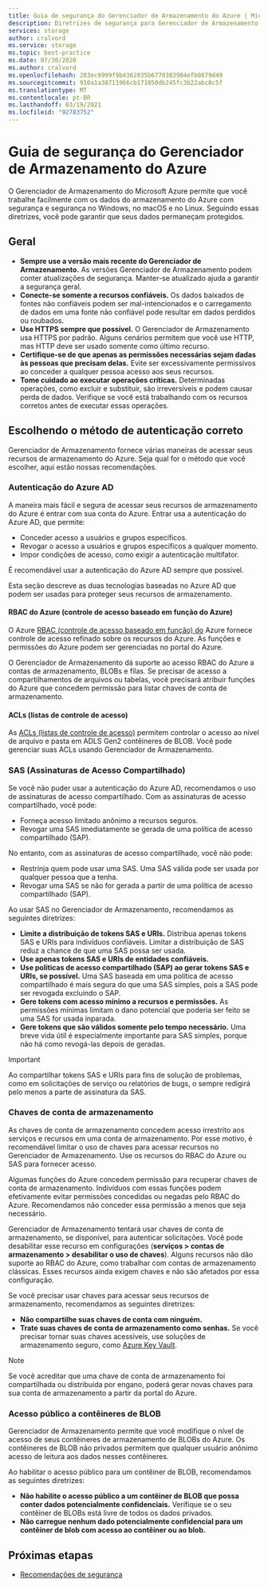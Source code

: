 ```yaml
---
title: Guia de segurança do Gerenciador de Armazenamento do Azure | Microsoft Docs
description: Diretrizes de segurança para Gerenciador de Armazenamento do Azure
services: storage
author: cralvord
ms.service: storage
ms.topic: best-practice
ms.date: 07/30/2020
ms.author: cralvord
ms.openlocfilehash: 283ec9999f9b4362035b6770383984efb0879d49
ms.sourcegitcommit: 910a1a38711966cb171050db245fc3b22abc8c5f
ms.translationtype: MT
ms.contentlocale: pt-BR
ms.lasthandoff: 03/19/2021
ms.locfileid: "92783752"
---
```

# <a name="azure-storage-explorer-security-guide"></a>Guia de segurança do Gerenciador de Armazenamento do Azure

O Gerenciador de Armazenamento do Microsoft Azure permite que você trabalhe facilmente com os dados do armazenamento do Azure com segurança e segurança no Windows, no macOS e no Linux. Seguindo essas diretrizes, você pode garantir que seus dados permaneçam protegidos.

## <a name="general"></a>Geral

- **Sempre use a versão mais recente do Gerenciador de Armazenamento.** As versões Gerenciador de Armazenamento podem conter atualizações de segurança. Manter-se atualizado ajuda a garantir a segurança geral.
- **Conecte-se somente a recursos confiáveis.** Os dados baixados de fontes não confiáveis podem ser mal-intencionados e o carregamento de dados em uma fonte não confiável pode resultar em dados perdidos ou roubados.
- **Use HTTPS sempre que possível.** O Gerenciador de Armazenamento usa HTTPS por padrão. Alguns cenários permitem que você use HTTP, mas HTTP deve ser usado somente como último recurso.
- **Certifique-se de que apenas as permissões necessárias sejam dadas às pessoas que precisam delas.** Evite ser excessivamente permissivos ao conceder a qualquer pessoa acesso aos seus recursos.
- **Tome cuidado ao executar operações críticas.** Determinadas operações, como excluir e substituir, são irreversíveis e podem causar perda de dados. Verifique se você está trabalhando com os recursos corretos antes de executar essas operações.

## <a name="choosing-the-right-authentication-method"></a>Escolhendo o método de autenticação correto

Gerenciador de Armazenamento fornece várias maneiras de acessar seus recursos de armazenamento do Azure. Seja qual for o método que você escolher, aqui estão nossas recomendações.

### <a name="azure-ad-authentication"></a>Autenticação do Azure AD

A maneira mais fácil e segura de acessar seus recursos de armazenamento do Azure é entrar com sua conta do Azure. Entrar usa a autenticação do Azure AD, que permite:

- Conceder acesso a usuários e grupos específicos.
- Revogar o acesso a usuários e grupos específicos a qualquer momento.
- Impor condições de acesso, como exigir a autenticação multifator.

É recomendável usar a autenticação do Azure AD sempre que possível.

Esta seção descreve as duas tecnologias baseadas no Azure AD que podem ser usadas para proteger seus recursos de armazenamento.

#### <a name="azure-role-based-access-control-azure-rbac"></a>RBAC do Azure (controle de acesso baseado em função do Azure)

O Azure [RBAC (controle de acesso baseado em função) do](../../role-based-access-control/overview.md) Azure fornece controle de acesso refinado sobre os recursos do Azure. As funções e permissões do Azure podem ser gerenciadas no portal do Azure.

O Gerenciador de Armazenamento dá suporte ao acesso RBAC do Azure a contas de armazenamento, BLOBs e filas. Se precisar de acesso a compartilhamentos de arquivos ou tabelas, você precisará atribuir funções do Azure que concedem permissão para listar chaves de conta de armazenamento.

#### <a name="access-control-lists-acls"></a>ACLs (listas de controle de acesso)

As [ACLs (listas de controle de acesso)](../blobs/data-lake-storage-access-control.md) permitem controlar o acesso ao nível de arquivo e pasta em ADLS Gen2 contêineres de BLOB. Você pode gerenciar suas ACLs usando Gerenciador de Armazenamento.

### <a name="shared-access-signatures-sas"></a>SAS (Assinaturas de Acesso Compartilhado)

Se você não puder usar a autenticação do Azure AD, recomendamos o uso de assinaturas de acesso compartilhado. Com as assinaturas de acesso compartilhado, você pode:

- Forneça acesso limitado anônimo a recursos seguros.
- Revogar uma SAS imediatamente se gerada de uma política de acesso compartilhado (SAP).

No entanto, com as assinaturas de acesso compartilhado, você não pode:

- Restrinja quem pode usar uma SAS. Uma SAS válida pode ser usada por qualquer pessoa que a tenha.
- Revogar uma SAS se não for gerada a partir de uma política de acesso compartilhado (SAP).

Ao usar SAS no Gerenciador de Armazenamento, recomendamos as seguintes diretrizes:

- **Limite a distribuição de tokens SAS e URIs.** Distribua apenas tokens SAS e URIs para indivíduos confiáveis. Limitar a distribuição de SAS reduz a chance de que uma SAS possa ser usada.
- **Use apenas tokens SAS e URIs de entidades confiáveis.**
- **Use políticas de acesso compartilhado (SAP) ao gerar tokens SAS e URIs, se possível.** Uma SAS baseada em uma política de acesso compartilhado é mais segura do que uma SAS simples, pois a SAS pode ser revogada excluindo o SAP.
- **Gere tokens com acesso mínimo a recursos e permissões.** As permissões mínimas limitam o dano potencial que poderia ser feito se uma SAS for usada inparada.
- **Gere tokens que são válidos somente pelo tempo necessário.** Uma breve vida útil é especialmente importante para SAS simples, porque não há como revogá-las depois de geradas.

> [!IMPORTANT]
> Ao compartilhar tokens SAS e URIs para fins de solução de problemas, como em solicitações de serviço ou relatórios de bugs, o sempre redigirá pelo menos a parte de assinatura da SAS.

### <a name="storage-account-keys"></a>Chaves de conta de armazenamento

As chaves de conta de armazenamento concedem acesso irrestrito aos serviços e recursos em uma conta de armazenamento. Por esse motivo, é recomendável limitar o uso de chaves para acessar recursos no Gerenciador de Armazenamento. Use os recursos do RBAC do Azure ou SAS para fornecer acesso.

Algumas funções do Azure concedem permissão para recuperar chaves de conta de armazenamento. Indivíduos com essas funções podem efetivamente evitar permissões concedidas ou negadas pelo RBAC do Azure. Recomendamos não conceder essa permissão a menos que seja necessário.

Gerenciador de Armazenamento tentará usar chaves de conta de armazenamento, se disponível, para autenticar solicitações. Você pode desabilitar esse recurso em configurações (**serviços > contas de armazenamento > desabilitar o uso de chaves**). Alguns recursos não dão suporte ao RBAC do Azure, como trabalhar com contas de armazenamento clássicas. Esses recursos ainda exigem chaves e não são afetados por essa configuração.

Se você precisar usar chaves para acessar seus recursos de armazenamento, recomendamos as seguintes diretrizes:

- **Não compartilhe suas chaves de conta com ninguém.**
- **Trate suas chaves de conta de armazenamento como senhas.** Se você precisar tornar suas chaves acessíveis, use soluções de armazenamento seguro, como [Azure Key Vault](https://azure.microsoft.com/services/key-vault/).

> [!NOTE]
> Se você acreditar que uma chave de conta de armazenamento foi compartilhada ou distribuída por engano, poderá gerar novas chaves para sua conta de armazenamento a partir da portal do Azure.

### <a name="public-access-to-blob-containers"></a>Acesso público a contêineres de BLOB

Gerenciador de Armazenamento permite que você modifique o nível de acesso de seus contêineres de armazenamento de BLOBs do Azure. Os contêineres de BLOB não privados permitem que qualquer usuário anônimo acesso de leitura aos dados nesses contêineres.

Ao habilitar o acesso público para um contêiner de BLOB, recomendamos as seguintes diretrizes:

- **Não habilite o acesso público a um contêiner de BLOB que possa conter dados potencialmente confidenciais.** Verifique se o seu contêiner de BLOBs está livre de todos os dados privados.
- **Não carregue nenhum dado potencialmente confidencial para um contêiner de blob com acesso ao contêiner ou ao blob.** 

## <a name="next-steps"></a>Próximas etapas

- [Recomendações de segurança](../blobs/security-recommendations.md)